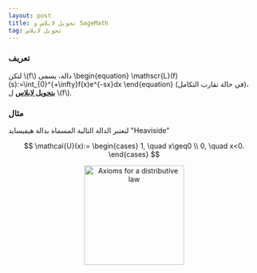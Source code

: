 ```yaml
---
layout: post
title: تحويل لابلاس و SageMath
tag: تحويل لابلاس
---
```


### تعريف

لتكن \\(f\\) دالة، يسمى
\begin{equation}
\mathscr{L}(f)(s):=\int_{0}^{+\infty}f(x)e^{-sx}dx
\end{equation}
 (في حالة تقارب التكامل)، 
**<u>بتحويل لابلاس</u>**  ل \\(f\\).

### مثال
لنعتبر  الدالة التالية المسماة بدالة هيفيسايد "Heaviside"

$$
\mathcal{U}(x):= \begin{cases}
1, \quad x\geq0 \\
0, \quad x<0.
\end{cases}
$$

<p style="text-align:center;">
<img src="http://bachirmath.github.io/images/Heaviside.pdf" alt="Axioms for a distributive law" width="200"/>
</p>


<div class="sage">
  <script type="text/x-sage">
x,s = var("x,s")
f = 1
%display latex
laplace(f,x,s)
  </script>
</div>
